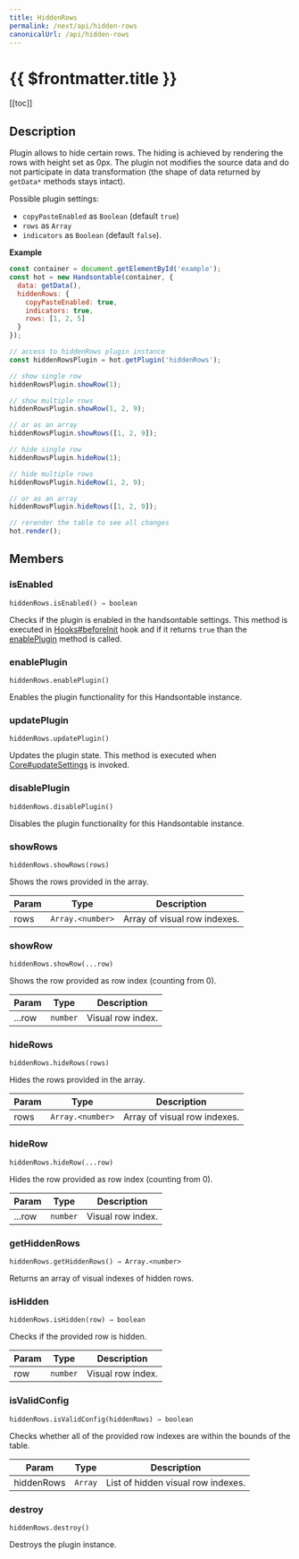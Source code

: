 ```yaml
---
title: HiddenRows
permalink: /next/api/hidden-rows
canonicalUrl: /api/hidden-rows
---
```


# {{ $frontmatter.title }}

[[toc]]

## Description


Plugin allows to hide certain rows. The hiding is achieved by rendering the rows with height set as 0px.
The plugin not modifies the source data and do not participate in data transformation (the shape of data returned
by `getData*` methods stays intact).

Possible plugin settings:
 * `copyPasteEnabled` as `Boolean` (default `true`)
 * `rows` as `Array`
 * `indicators` as `Boolean` (default `false`).


**Example**  
```js
const container = document.getElementById('example');
const hot = new Handsontable(container, {
  data: getData(),
  hiddenRows: {
    copyPasteEnabled: true,
    indicators: true,
    rows: [1, 2, 5]
  }
});

// access to hiddenRows plugin instance
const hiddenRowsPlugin = hot.getPlugin('hiddenRows');

// show single row
hiddenRowsPlugin.showRow(1);

// show multiple rows
hiddenRowsPlugin.showRow(1, 2, 9);

// or as an array
hiddenRowsPlugin.showRows([1, 2, 9]);

// hide single row
hiddenRowsPlugin.hideRow(1);

// hide multiple rows
hiddenRowsPlugin.hideRow(1, 2, 9);

// or as an array
hiddenRowsPlugin.hideRows([1, 2, 9]);

// rerender the table to see all changes
hot.render();
```

## Members
### isEnabled
`hiddenRows.isEnabled() ⇒ boolean`

Checks if the plugin is enabled in the handsontable settings. This method is executed in [Hooks#beforeInit](./Hooks/#beforeInit)
hook and if it returns `true` than the [enablePlugin](#HiddenRows+enablePlugin) method is called.



### enablePlugin
`hiddenRows.enablePlugin()`

Enables the plugin functionality for this Handsontable instance.



### updatePlugin
`hiddenRows.updatePlugin()`

Updates the plugin state. This method is executed when [Core#updateSettings](./Core/#updateSettings) is invoked.



### disablePlugin
`hiddenRows.disablePlugin()`

Disables the plugin functionality for this Handsontable instance.



### showRows
`hiddenRows.showRows(rows)`

Shows the rows provided in the array.


| Param | Type | Description |
| --- | --- | --- |
| rows | <code>Array.&lt;number&gt;</code> | Array of visual row indexes. |



### showRow
`hiddenRows.showRow(...row)`

Shows the row provided as row index (counting from 0).


| Param | Type | Description |
| --- | --- | --- |
| ...row | <code>number</code> | Visual row index. |



### hideRows
`hiddenRows.hideRows(rows)`

Hides the rows provided in the array.


| Param | Type | Description |
| --- | --- | --- |
| rows | <code>Array.&lt;number&gt;</code> | Array of visual row indexes. |



### hideRow
`hiddenRows.hideRow(...row)`

Hides the row provided as row index (counting from 0).


| Param | Type | Description |
| --- | --- | --- |
| ...row | <code>number</code> | Visual row index. |



### getHiddenRows
`hiddenRows.getHiddenRows() ⇒ Array.<number>`

Returns an array of visual indexes of hidden rows.



### isHidden
`hiddenRows.isHidden(row) ⇒ boolean`

Checks if the provided row is hidden.


| Param | Type | Description |
| --- | --- | --- |
| row | <code>number</code> | Visual row index. |



### isValidConfig
`hiddenRows.isValidConfig(hiddenRows) ⇒ boolean`

Checks whether all of the provided row indexes are within the bounds of the table.


| Param | Type | Description |
| --- | --- | --- |
| hiddenRows | <code>Array</code> | List of hidden visual row indexes. |



### destroy
`hiddenRows.destroy()`

Destroys the plugin instance.



